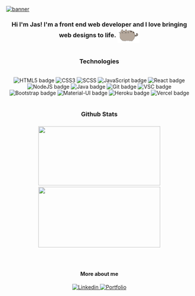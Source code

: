 


<a href="https://github.com/jasmincher" target="_blank">![banner](smoke.gif)</a>


<div align="center"> 

<h3 id="intro">
Hi I'm Jas! I'm a front end web developer and I love bringing web designs to life. 
<img src="pusheen.gif" valign="middle" width="60px">
</h3>




</div>




#


<h3 align="center">Technologies</h3>
<br>

<div align="center">

<img alt="HTML5 badge" src="https://img.shields.io/badge/HTML%20-%234a25b0.svg?style=for-the-badge&for-the-badge&logo=html5&logoColor=white" height=25 width=60/>

<img alt="CSS3" src="https://img.shields.io/badge/CSS%20-%234a25b0.svg?style=for-the-badge&for-the-badge&logo=css3&logoColor=white" height=25 width=60/> 

<img alt="SCSS" src="https://img.shields.io/badge/SCSS%20-%234a25b0.svg?style=for-the-badge&for-the-badge&logo=SASS&logoColor=white" height=25 width=60/> 

<img alt="JavaScript badge" src="https://img.shields.io/badge/JavaScript%20-%234a25b0.svg?style=for-the-badge&for-the-badge&logo=javascript&logoColor=white" height=25 width=90/> 

<img alt="React badge" src="https://img.shields.io/badge/React%20-%235e23b0.svg?style=for-the-badge&for-the-badge&logo=react&logoColor=white" height=25 width=70/> 

<img alt="NodeJS badge" src="https://img.shields.io/badge/Node.js%20-%235e23b0.svg?style=for-the-badge&for-the-badge&logo=node.js&logoColor=white" height=25 width=80/>

<img alt="Java badge" src="https://img.shields.io/badge/Java%20-%235e23b0.svg?style=for-the-badge&for-the-badge&logo=java&logoColor=white" height=25 width=66/>

<img alt="Git badge" src="https://img.shields.io/badge/Git%20-%237823b0.svg?style=for-the-badge&for-the-badge&logo=git&logoColor=white" height=25 width=60/> 




<img alt="VSC badge" src="https://img.shields.io/badge/Visual Studio Code%20-%237823b0.svg?style=for-the-badge&for-the-badge&logo=visual-studio-code&logoColor=white" height=25 width=150/> 

<img alt="Bootstrap badge" src="https://img.shields.io/badge/Bootstrap%20-%237823b0.svg?style=for-the-badge&for-the-badge&logo=bootstrap&logoColor=white" height=25 width=100/> 

<img alt="Material-UI badge" src="https://img.shields.io/badge/Material ui%20-%239925b0.svg?style=for-the-badge&for-the-badge&logo=material-ui&logoColor=white" height=25 width=100/> 


<img alt="Heroku badge" src="https://img.shields.io/badge/Heroku%20-%239925b0.svg?style=for-the-badge&for-the-badge&logo=heroku&logoColor=white" height=25 width=80/> 

<img alt="Vercel badge" src="https://img.shields.io/badge/Vercel%20-%239925b0.svg?style=for-the-badge&for-the-badge&logo=vercel&logoColor=white" height=25 width=80/> 


 </div>

#
<h3 align="center">Github Stats<h3>



<div align="center">


<img height="160px" width="330px" src="https://github-readme-stats.vercel.app/api?username=jasmincher&hide_border=true&show_icons=true&include_all_commits=true&count_private=true&line_height=24&text_color=000&icon_color=000&bg_color=fff&title_color=000"/>




<img height="164px" width="330px" src="https://github-readme-stats.vercel.app/api/top-langs/?username=jasmincher&hide=html&hide_border=true&card_width=330&layout=compact&langs_count=7&text_color=000&icon_color=000&bg_color=fff&title_color=000"/> 


</div>
<br>


#


<div align="center">
<h4>More about me</h4>

<span>
<a href="https://www.linkedin.com/in/jasmincher/
" target="_blank"><img alt="Linkedin" src="https://img.shields.io/badge/Linkedin%20-%234a25b0.svg?style=for-the-badge&for-the-badge&logo=linkedin&logoColor=white" height=25 width=90/> 
</a>
</span>

<span>
<a href="https://jascodes.com/" target="_blank">
<img alt="Portfolio" src="https://img.shields.io/badge/Portfolio%20-%234a25b0.svg?style=for-the-badge&for-the-badge&logo=safari&logoColor=white" height=25 width=90/> 
</span>
</a>
</div>